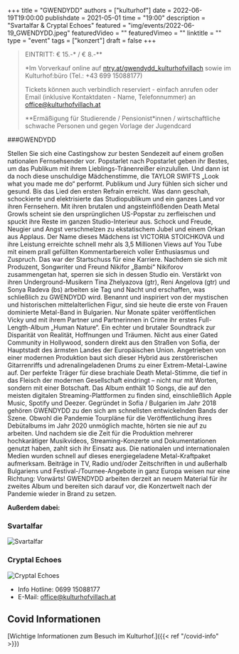 +++
title = "GWENDYDD"
authors = ["kulturhof"]
date = 2022-06-19T19:00:00
publishdate = 2021-05-01
time = "19:00"
description = "Svartalfar & Cryptal Echoes"
featured = "img/events/2022-06-19_GWENDYDD.jpeg"
featuredVideo = ""
featuredVimeo = ""
linktitle = ""
type = "event"
tags = ["konzert"]
draft = false
+++

>
> EINTRITT: € 15.-\* / € 8.-\**
>
> \*Im Vorverkauf online auf [ntry.at/gwendydd_kulturhofvillach](https://ntry.at/gwendydd_kulturhofvillach) sowie im Kulturhof:büro (Tel.: +43 699 15088177)
>
>Tickets können auch verbindlich reserviert - einfach anrufen oder Email (inklusive Kontaktdaten - Name, Telefonnummer) an office@kulturhofvillach.at
> 
> \*\*Ermäßigung für Studierende / Pensionist\*innen / wirtschaftliche schwache Personen und gegen Vorlage der Jugendcard

###GWENDYDD

Stellen Sie sich eine Castingshow zur besten Sendezeit auf einem großen nationalen Fernsehsender vor. Popstarlet nach Popstarlet geben ihr Bestes, um das Publikum mit ihrem Lieblings-Tränenreißer einzulullen. Und dann ist da noch diese unschuldige Mädchenstimme, die TAYLOR SWIFTS „Look what you made me do“ performt. Publikum und Jury fühlen sich sicher und gesund. Bis das Lied den ersten Refrain erreicht. Was dann geschah, schockierte und elektrisierte das Studiopublikum und ein ganzes Land vor ihren Fernsehern. Mit ihren brutalen und angsteinflößenden Death Metal Growls scheint sie den ursprünglichen US-Popstar zu zerfleischen und spuckt ihre Reste im ganzen Studio-Interieur aus. Schock und Freude, Neugier und Angst verschmelzen zu ekstatischem Jubel und einem Orkan aus Applaus. Der Name dieses Mädchens ist VICTORIA STOICHKOVA und ihre Leistung erreichte schnell mehr als 3,5 Millionen Views auf You Tube mit einem prall gefüllten Kommentarbereich voller Enthusiasmus und Zuspruch. Das war der Startschuss für eine Karriere. Nachdem sie sich mit Produzent, Songwriter und Freund Nikifor „Bambi“ Nikiforov zusammengetan hat, sperren sie sich in dessen Studio ein. Verstärkt von ihren Underground-Musikern Tina Zhelyazova (gtr), Reni Angelova (gtr) und Sonya Radeva (bs) arbeiten sie Tag und Nacht und erschaffen, was schließlich zu GWENDYDD wird. Benannt und inspiriert von der mystischen und historischen mittelalterlichen Figur, sind sie heute die erste von Frauen dominierte Metal-Band in Bulgarien. Nur Monate später veröffentlichen Vicky und mit ihrem Partner und Partnerinnen in Crime ihr erstes Full-Length-Album „Human Nature“.
Ein echter und brutaler Soundtrack zur Disparität von Realität, Hoffnungen und Träumen. Nicht aus einer Gated Community in Hollywood, sondern direkt aus den Straßen von Sofia, der Hauptstadt des ärmsten Landes der Europäischen Union. Angetrieben von einer modernen Produktion baut sich dieser Hybrid aus zerstörerischen Gitarrenriffs und adrenalingeladenen Drums zu einer Extrem-Metal-Lawine auf. Der perfekte Träger für diese brachiale Death Metal-Stimme, die tief in das Fleisch der modernen Gesellschaft eindringt – nicht nur mit Worten, sondern mit einer Botschaft. Das Album enthält 10 Songs, die auf den meisten digitalen Streaming-Plattformen zu finden sind, einschließlich Apple Music, Spotify und Deezer. Gegründet in Sofia / Bulgarien im Jahr 2018 gehören GWENDYDD zu den sich am schnellsten entwickelnden Bands der Szene. Obwohl die Pandemie Tourpläne für die Veröffentlichung ihres Debütalbums im Jahr 2020 unmöglich machte, hörten sie nie auf zu arbeiten. Und nachdem sie die Zeit für die Produktion mehrerer hochkarätiger Musikvideos, Streaming-Konzerte und Dokumentationen genutzt haben, zahlt sich ihr Einsatz aus. Die nationalen und internationalen Medien wurden schnell auf dieses energiegeladene Metal-Kraftpaket aufmerksam. Beiträge in  TV, Radio und/oder Zeitschriften in und außerhalb Bulgariens und Festival-/Tournee-Angebote in ganz Europa weisen nur eine Richtung: Vorwärts! GWENDYDD arbeiten derzeit an neuem Material für ihr zweites Album und bereiten sich darauf vor, die Konzertwelt nach der Pandemie wieder in Brand zu setzen.

**Außerdem dabei:**

### Svartalfar
 
![Svartalfar](/img/events/2022-06-10_svart.jpg)



### Cryptal Echoes
 
![Cryptal Echoes](/img/events/2022-06-19_Cryptal_Echoes.jpg)




- Info Hotline: 0699 15088177 
- E-Mail: office@kulturhofvillach.at

## Covid Informationen

[Wichtige Informationen zum Besuch im Kulturhof.]({{< ref "/covid-info" >}})
